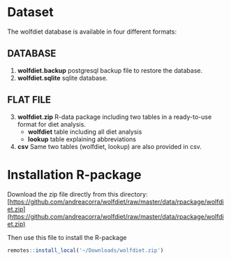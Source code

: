 # Dataset

The wolfdiet database is available in four different formats:

## DATABASE
1. **wolfdiet.backup** postgresql backup file to restore the database. 
2. **wolfdiet.sqlite** sqlite database.  

## FLAT FILE 
3. **wolfdiet.zip** R-data package including two tables in a ready-to-use format for diet analysis.
   * **wolfdiet** table including all diet analysis
   * **lookup** table explaining abbreviations 
4. **csv** Same two tables (wolfdiet, lookup) are also provided in csv. 

# Installation R-package

Download the zip file directly from this directory: [https://github.com/andreacorra/wolfdiet/raw/master/data/rpackage/wolfdiet.zip](https://github.com/andreacorra/wolfdiet/raw/master/data/rpackage/wolfdiet.zip)

Then use this file to install the R-package

``` r
remotes::install_local('~/Downloads/wolfdiet.zip')
``` 
